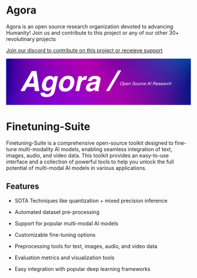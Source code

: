 # Agora 

Agora is an open source research organization devoted to advancing Humanity! Join us and contribute to this project or any of our other 30+ revolutinary projects

[Join our discord to contribute on this project or receieve support](https://discord.gg/qUtxnK2NMf)

![Agora banner](agora-banner.png)

# Finetuning-Suite

Finetuning-Suite is a comprehensive open-source toolkit designed to fine-tune multi-modality AI models, enabling seamless integration of text, images, audio, and video data. This toolkit provides an easy-to-use interface and a collection of powerful tools to help you unlock the full potential of multi-modal AI models in various applications.

## Features

* SOTA Techniques like quantization + mixed precision inference

* Automated dataset pre-processing

* Support for popular multi-modal AI models

* Customizable fine-tuning options

* Preprocessing tools for text, images, audio, and video data

* Evaluation metrics and visualization tools

* Easy integration with popular deep learning frameworks
